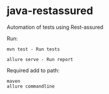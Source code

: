 # java-restassured

Automation of tests using Rest-assured

Run:

    mvn test - Run tests 

    allure serve - Run report 



Required add to path:

    maven
    allure commandline

